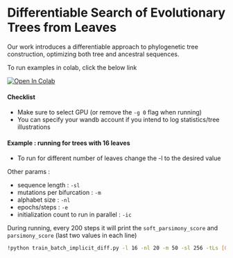 # Differentiable Search of Evolutionary Trees from Leaves

Our work introduces a differentiable approach to phylogenetic tree construction, optimizing both tree and ancestral sequences.

To run examples in colab, click the below link

<a href="https://colab.research.google.com/github/diff-trees/diff-evol-tree-search/blob/main/run_on_colab.ipynb" target="_blank"><img src="https://colab.research.google.com/assets/colab-badge.svg" alt="Open In Colab"/></a> 

#### **Checklist**

* Make sure to select GPU (or remove the `-g 0` flag when running)
* You can specify your wandb account if you intend to log statistics/tree illustrations


#### **Example : running for trees with 16 leaves**

* To run for different number of leaves change the -l to the desired value

Other params :

* sequence length : `-sl`
* mutations per bifurcation : `-m`
* alphabet size : `-nl`
* epochs/steps : `-e`
* initialization count to run in parallel : `-ic`

During running, every 200 steps it will print the `soft_parsimony_score` and `parsimony_score` (last two values in each line)

```bash
!python train_batch_implicit_diff.py -l 16 -nl 20 -m 50 -sl 256 -tLs [0,0.005,10,50] -lr 0.1 -lr_seq 0.01 -t float64-multi-init-run -p Batch-Run-Maximum-Parsimony -alt -n "Final Run" -g 0 -e 5000 -ai 1 -ic 50 -s 42
```
